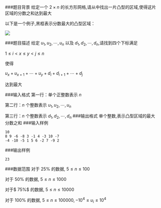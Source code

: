 ###题目背景
给定一个 $2\times n$ 的长方形网格,请从中找出一片凸型的区域,使得这片区域的分数之和达到最大

以下是一个例子,黑框表示分数最大的凸型区域：

![](https://syc-oj-file.oss-cn-shenzhen.aliyuncs.com/img/20210529173729806.png)

###题目描述
给定 $u_1,u_2,\cdots,u_n$ 以及 $d_1,d_2,\cdots,d_n$,请找到四个下标满足

$1\leq i \lt x\leq y \lt j\leq n$

使得

$u_x+u_{x+1}+\cdots+u_{y} + d_i+d_{i+1}+\cdots+d_{j}$

达到最大

###输入格式
第一行：单个正整数表示 $n$

第二行：$n$ 个整数表示 $u_1,u_2,\cdots,u_n$

第三行：$n$ 个整数表示 $d_1,d_2,\cdots,d_n$
###输出格式
单个整数,表示凸型区域的最大分数之和
###输入样例
```
10
8 9 -6 -8 3 -1 4 -3 10 -7
-4 -10 -5 1 5 6 -2 7 -9 2
```
###输出样例
```
23
```
###数据范围
对于 $25\%$ 的数据, $5\leq n \leq 100$

对于 $50\%$ 的数据, $5\leq n \leq 1000$

对于$ 75\%$ 的数据, $5\leq n \leq 10000$

对于 $100\%$ 的数据, $5\leq n \leq 100000 , -10^4\leq u_i \leq 10^4$